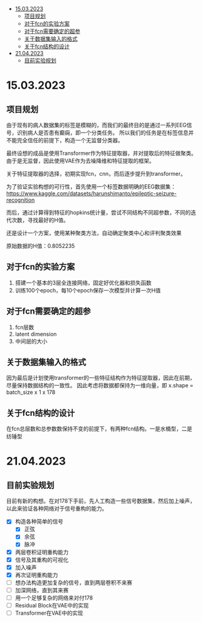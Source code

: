 - [15.03.2023](#15032023)
  - [项目规划](#项目规划)
  - [对于fcn的实验方案](#对于fcn的实验方案)
  - [对于fcn需要确定的超参](#对于fcn需要确定的超参)
  - [关于数据集输入的格式](#关于数据集输入的格式)
  - [关于fcn结构的设计](#关于fcn结构的设计)
- [21.04.2023](#21042023)
  - [目前实验规划](#目前实验规划)

# 15.03.2023

## 项目规划

由于现有的病人数据集的标签是模糊的，而我们的最终目的是通过一系列EEG信号，识别病人是否患有癫痫，即一个分类任务。
所以我们的任务是在标签信息并不能完全信任的前提下，构造一个无监督分类器。

最终设想的成品是使用Transformer作为特征提取器，并对提取后的特征做聚类。
由于是无监督，因此使用VAE作为去噪降维和特征提取的框架。

关于特征提取器的选择，初期实现fcn，cnn，而后逐步提升到transformer。

为了验证实验构想的可行性，首先使用一个标签数据明确的EEG数据集：https://www.kaggle.com/datasets/harunshimanto/epileptic-seizure-recognition

而后，通过计算得到特征的hopkins统计量，尝试不同结构不同超参数，不同的迭代次数，寻找最好的H值。

还是设计一个方案，使用某种聚类方法，自动确定聚类中心和评判聚类效果

原始数据的H值：0.8052235

## 对于fcn的实验方案

1. 搭建一个基本的3层全连接网络，固定好优化器和损失函数
2. 训练100个epoch，每10个epoch保存一次模型并计算一次H值

## 对于fcn需要确定的超参

1. fcn层数
2. latent dimension
3. 中间层的大小

## 关于数据集输入的格式

因为最后是计划使用transformer的一些特征结构作为特征提取器，因此在前期，尽量保持数据结构的一致性。
因此考虑将数据都保持为一维向量，即 x.shape = batch_size x 1 x 178

## 关于fcn结构的设计

在fcn总层数和总参数数保持不变的前提下，有两种fcn结构。一是水桶型，二是纺锤型


# 21.04.2023

## 目前实验规划

目前有新的构想。在对178下手前，先人工构造一些信号数据集，然后加上噪声，以此来验证各种网络对于信号重构的能力。

- [x] 构造各种简单的信号
    - [x] 正弦
    - [x] 余弦
    - [x] 脉冲
- [x] 两层卷积证明重构能力
- [x] 信号及其重构的可视化
- [x] 加入噪声
- [x] 再次证明重构能力
- [ ] 想办法构造更加复杂的信号，直到两层卷积不来赛
- [ ] 加深网络，直到其来赛
- [ ] 用一个足够复杂的网络来对付178
- [ ] Residual Block在VAE中的实现
- [ ] Transformer在VAE中的实现